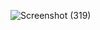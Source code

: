 ![Screenshot (319)](https://github.com/shruthikasenthil/calculator/assets/112261138/06bb984d-0eff-416f-84c4-5417461ec5ff)
